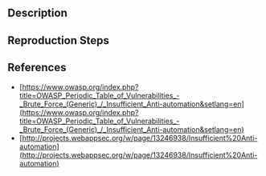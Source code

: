 ## Description


## Reproduction Steps


## References

- [https://www.owasp.org/index.php?title=OWASP_Periodic_Table_of_Vulnerabilities_-_Brute_Force_(Generic)_/_Insufficient_Anti-automation&setlang=en](https://www.owasp.org/index.php?title=OWASP_Periodic_Table_of_Vulnerabilities_-_Brute_Force_(Generic)_/_Insufficient_Anti-automation&setlang=en)
- [http://projects.webappsec.org/w/page/13246938/Insufficient%20Anti-automation](http://projects.webappsec.org/w/page/13246938/Insufficient%20Anti-automation)


